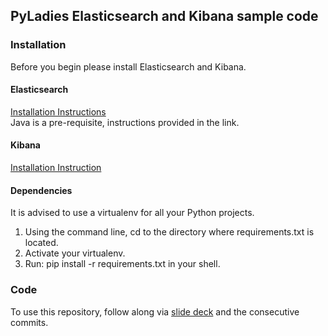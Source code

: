 ## PyLadies Elasticsearch and Kibana sample code

### Installation
Before you begin please install Elasticsearch and Kibana.

#### Elasticsearch
[Installation Instructions][1]  
Java is a pre-requisite, instructions provided in the link.

#### Kibana
[Installation Instruction][2]

#### Dependencies
It is advised to use a virtualenv for all your Python projects.
1. Using the command line, cd to the directory where requirements.txt is located.
2. Activate your virtualenv.
3. Run: pip install -r requirements.txt in your shell.

### Code
To use this repository, follow along via [slide deck][3] and the consecutive commits.

[1]: https://www.elastic.co/guide/en/elasticsearch/reference/5.6/_installation.html
[2]: https://www.elastic.co/downloads/kibana
[3]: http://irmakramer.com/presentations
